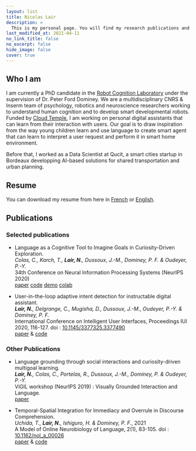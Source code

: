 ```yaml
---
layout: list
title: Nicolas Lair
description: >
  This is my personal page. You will find my research publications and maybe some thoughts I will put there. You can also download my resume. Enjoy the reading and feel free to contact me for questions and friendly discussions.
last_modified_at: 2021-04-11
no_link_title: false 
no_excerpt: false 
hide_image: false
cover: true
---
```

## Who I am 

I am currently a PhD candidate in the [Robot Cognition Laboratory](https://robotcognitionlab.pagesperso-orange.fr/) under the supervision of Dr. Peter Ford Dominey. We are a multidisciplinary CNRS & Inserm team of psychology, robotics and neuroscience researchers working to understand human cognition and to develop smart developmental robots. Funded by [Cloud Temple](https://www.cloud-temple.com/?lang=en), I am working on personal digital assistants that can learn from their interaction with users. Our goal is to draw inspiration from the way young children learn and use language to create smart agent that can learn to interpret a user request and perform it in smart home environment. 

Before that, I worked as a Data Scientist at Qucit, a smart cities startup in Bordeaux developping AI-based solutions for shared transportation and urban planning.

## Resume

You can download my resume from here in [French](https://drive.google.com/file/d/1U2FpWYj5ofUSdwkBbglBqrGGgKBFj3W5/view?usp=sharing) or [English](https://drive.google.com/file/d/1afKHwT2P8V7-fwY-yManFmguuaYdiIx2/view?usp=sharing).

## Publications

### Selected publications

* Language as a Cognitive Tool to Imagine Goals in Curiosity-Driven Exploration.  
_Colas, C., Karch, T., **Lair, N.**, Dussoux, J.-M., Dominey, P. F. & Oudeyer, P.-Y._  
34th Conference on Neural Information Processing Systems (NeurIPS 2020)  
[paper](https://papers.nips.cc/paper/2020/file/274e6fcf4a583de4a81c6376f17673e7-Paper.pdf) [code](https://github.com/flowersteam/Imagine) [demo](https://sites.google.com/view/imagine-drl) [colab](https://colab.research.google.com/drive/1G9LmvhbvR40XJ-cysgP6zynBnq_fHY63#scrollTo=OPjdOPCNpvz-)

* User-in-the-loop adaptive intent detection for instructable digital assistant.  
_**Lair, N.**, Delgrange, C., Mugisha, D., Dussoux, J.-M., Oudeyer, P.-Y. & Dominey, P. F._  
International Conference on Intelligent User Interfaces, Proceedings IUI 2020, 116-127. doi : [10.1145/3377325.3377490](http://doi.org/10.1145/3377325.3377490)  
[paper](https://arxiv.org/abs/2001.06007) & [code](https://github.com/nicolas-lair/AidMe)

### Other Publications

* Language grounding through social interactions and curiosity-driven multigoal learning.  
_**Lair, N.**, Colas, C., Portelas, R., Dussoux, J.-M., Dominey, P. & Oudeyer, P.-Y._  
ViGIL workshop (NeurIPS 2019) : Visually Grounded Interaction and Language.  
[paper](https://arxiv.org/abs/1911.03219)

* Temporal-Spatial Integration for Immediacy and Overrule in Discourse Comprehension.  
_Uchida, T., **Lair, N.**, Ishiguro, H. & Dominey, P. F._, 2021  
A Model of Online Neurobiology of Language, 2(1), 83-105. doi : [10.1162/nol_a_00026](http://doi.org/10.1162/nol_a_00026)  
[paper](https://direct.mit.edu/nol/article/2/1/83/95859) & [code](https://github.com/nicolas-lair/DiscourseOverrule)  
